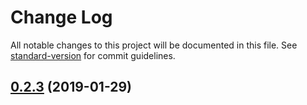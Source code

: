 # Change Log

All notable changes to this project will be documented in this file. See [standard-version](https://github.com/conventional-changelog/standard-version) for commit guidelines.

<a name="0.2.3"></a>
## [0.2.3](https://github.com/node-geojson/geojson-flatten/compare/v0.2.2...v0.2.3) (2019-01-29)
